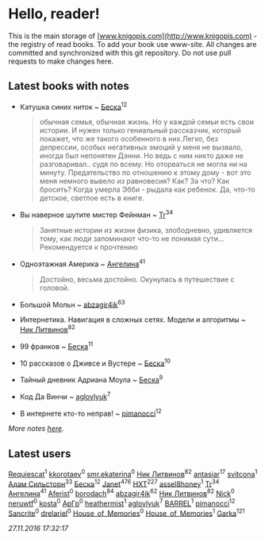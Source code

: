 # Hello, reader!
This is the main storage of [www.knigopis.com](http://www.knigopis.com) - the registry of read books.
To add your book use www-site. All changes are committed and synchronized with this git repository.
Do not use pull requests to make changes here.


## Latest books with notes
* Катушка синих ниток ~ [Беска](users/157/1577468-vkontakte)<sup>12</sup>
    > обычная семья, обычная жизнь. Но у каждой семьи есть свои истории. И нужен только гениальный рассказчик, который покажет, что же такого особенного в них.Легко, без депрессии, особых негативных эмоций у меня не вызвало, иногда был непонятен Дэнни. Но ведь с ним никто даже не разговаривал.. судя по всему.  Но оторваться не могла ни на минуту. Предательство по отношению к этому дому - вот это меня немного вывело из равновесия? Как? За что? Как бросить? Когда умерла Эбби - рыдала как ребенок. Да, что-то детское, светлое есть в книге.

* Вы наверное шутите мистер Фейнман ~ [Tr](users/122/12282474-vkontakte)<sup>34</sup>
    > Занятные истории из жизни физика, злободневно, удивляется тому, как люди запоминают что-то не понимая сути... 
    > Рекомендуется к прочтению

* Одноэтажная Америка ~ [Ангелина](users/837/83788782-vkontakte)<sup>41</sup>
    > Достойно, весьма достойно. Окунулась в путешествие с головой.

* Большой Мольн ~ [abzagir4ik](users/362/3621623-vkontakte)<sup>63</sup>

* Интернетика. Навигация в сложных сетях. Модели и алгоритмы ~ [Ник Литвинов](users/lec/leczQ3Eya3-linkedin)<sup>82</sup>

* 99 франков ~ [Беска](users/157/1577468-vkontakte)<sup>11</sup>

* 10 рассказов о Дживсе и Вустере ~ [Беска](users/157/1577468-vkontakte)<sup>10</sup>

* Тайный дневник Адриана Моула ~ [Беска](users/157/1577468-vkontakte)<sup>9</sup>

* Код Да Винчи ~ [aglovlyuk](users/113/113033184709492089410-google)<sup>7</sup>

* В интернете кто-то неправ! ~ [pimanocci](users/117/117124011531379579265-google)<sup>12</sup>


_More notes [here](latest_books_with_notes.md)._


## Latest users
[Requiescat](users/392/392839308-vkontakte)<sup>1</sup> 
[kkorotaev](users/552/5528389-vkontakte)<sup>0</sup> 
[smr.ekaterina](users/349/34912923-vkontakte)<sup>0</sup> 
[Ник Литвинов](users/241/241974816-vkontakte)<sup>82</sup> 
[antasiar](users/688/68827372-vkontakte)<sup>17</sup> 
[svitcona](users/405/40591581-vkontakte)<sup>1</sup> 
[Адам Сильсторн](users/253/253918564-vkontakte)<sup>33</sup> 
[Беска](users/157/1577468-vkontakte)<sup>12</sup> 
[Janet](users/205/20565064-vkontakte)<sup>476</sup> 
[HXT](users/100/100002563462782-facebook)<sup>227</sup> 
[assel8honey](users/278/278197993-vkontakte)<sup>1</sup> 
[Tr](users/122/12282474-vkontakte)<sup>34</sup> 
[Ангелина](users/837/83788782-vkontakte)<sup>41</sup> 
[Aferist](users/126/1260438620656982-facebook)<sup>0</sup> 
[borodach](users/157/15706320-vkontakte)<sup>84</sup> 
[abzagir4ik](users/362/3621623-vkontakte)<sup>62</sup> 
[Ник Литвинов](users/lec/leczQ3Eya3-linkedin)<sup>82</sup> 
[Nick](users/118/118390303977872287066-google)<sup>0</sup> 
[neruwtf](users/101/101038216126732796086-googleplus)<sup>0</sup> 
[kosta](users/126/12661513-vkontakte)<sup>0</sup> 
[АрГр](users/114/114189956128762241005-google)<sup>0</sup> 
[heathermist](users/270/270249728-vkontakte)<sup>1</sup> 
[aglovlyuk](users/113/113033184709492089410-google)<sup>7</sup> 
[BARREL](users/178/178490314-vkontakte)<sup>1</sup> 
[pimanocci](users/117/117124011531379579265-google)<sup>12</sup> 
[Sancrite](users/100/100001740103274-facebook)<sup>0</sup> 
[drelariel](users/826/82626127-vkontakte)<sup>0</sup> 
[House_of_Memories](users/114/114422314416910012812-googleplus)<sup>0</sup> 
[House_of_Memories](users/364/364511493-vkontakte)<sup>1</sup> 
[Garka](users/115/115753719718250012620-google)<sup>121</sup> 


_27.11.2016 17:32:17_
